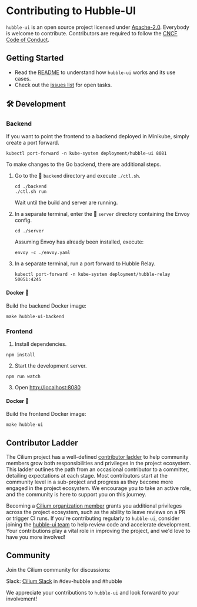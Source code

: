 # Contributing to Hubble-UI

`hubble-ui` is an open source project licensed under [Apache-2.0](LICENSE). Everybody is welcome to contribute. Contributors are required to follow the [CNCF Code of Conduct](https://github.com/cncf/foundation/blob/main/code-of-conduct.md).

## Getting Started

- Read the [README](https://github.com/cilium/hubble-ui/blob/master/README.md) to understand how `hubble-ui` works and its use cases.
- Check out the [issues list](https://github.com/cilium/hubble-ui/issues) for open tasks.

## 🛠 Development

### Backend

If you want to point the frontend to a backend deployed in Minikube, simply create a port forward.

```shell
kubectl port-forward -n kube-system deployment/hubble-ui 8081
```

To make changes to the Go backend, there are additional steps.

1. Go to the 📁 `backend` directory and execute `./ctl.sh`.

   ```shell
   cd ./backend
   ./ctl.sh run
   ```

   Wait until the build and server are running.

2. In a separate terminal, enter the 📁 `server` directory containing the Envoy config.

   ```shell
   cd ./server
   ```

   Assuming Envoy has already been installed, execute:

   ```shell
   envoy -c ./envoy.yaml
   ```

3. In a separate terminal, run a port forward to Hubble Relay.

   ```shell
   kubectl port-forward -n kube-system deployment/hubble-relay 50051:4245
   ```

#### Docker 🐳

Build the backend Docker image:

```shell
make hubble-ui-backend
```

### Frontend

1. Install dependencies.

```shell
npm install
```

2. Start the development server.

```shell
npm run watch
```

3. Open [http://localhost:8080](http://localhost:8080)

#### Docker 🐳

Build the frontend Docker image:

```shell
make hubble-ui
```

## Contributor Ladder  

The Cilium project has a well-defined [contributor ladder](https://github.com/cilium/community/blob/main/CONTRIBUTOR-LADDER.md) to help community members grow both responsibilities and privileges in the project ecosystem. This ladder outlines the path from an occasional contributor to a committer, detailing expectations at each stage. Most contributors start at the community level in a sub-project and progress as they become more engaged in the project ecosystem. We encourage you to take an active role, and the community is here to support you on this journey.  

Becoming a [Cilium organization member](https://github.com/cilium/community/blob/main/CONTRIBUTOR-LADDER.md#organization-member) grants you additional privileges across the project ecosystem, such as the ability to leave reviews on a PR or trigger CI runs. If you're contributing regularly to `hubble-ui`, consider joining the [hubble-ui team](https://github.com/cilium/community/blob/main/ladder/teams/hubble-ui.yaml) to help review code and accelerate development. Your contributions play a vital role in improving the project, and we'd love to have you more involved!

## Community

Join the Cilium community for discussions:

Slack: [Cilium Slack](https://slack.cilium.io/) in #dev-hubble and #hubble

We appreciate your contributions to `hubble-ui` and look forward to your involvement!

